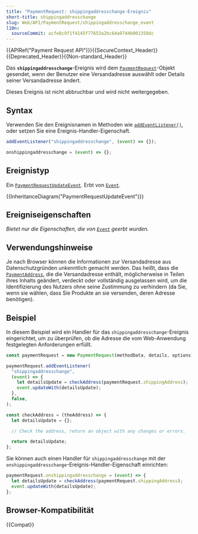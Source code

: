 ```yaml
---
title: "PaymentRequest: shippingaddresschange-Ereignis"
short-title: shippingaddresschange
slug: Web/API/PaymentRequest/shippingaddresschange_event
l10n:
  sourceCommit: acfe8c9f1f4145f77653a2bc64a9744b001358dc
---
```


{{APIRef("Payment Request API")}}{{SecureContext_Header}}{{Deprecated_Header}}{{Non-standard_Header}}

Das **`shippingaddresschange`**-Ereignis wird dem [`PaymentRequest`](/de/docs/Web/API/PaymentRequest)-Objekt gesendet, wenn der Benutzer eine Versandadresse auswählt oder Details seiner Versandadresse ändert.

Dieses Ereignis ist nicht abbruchbar und wird nicht weitergegeben.

## Syntax

Verwenden Sie den Ereignisnamen in Methoden wie [`addEventListener()`](/de/docs/Web/API/EventTarget/addEventListener), oder setzen Sie eine Ereignis-Handler-Eigenschaft.

```js
addEventListener("shippingaddresschange", (event) => {});

onshippingaddresschange = (event) => {};
```

## Ereignistyp

Ein [`PaymentRequestUpdateEvent`](/de/docs/Web/API/PaymentRequestUpdateEvent). Erbt von [`Event`](/de/docs/Web/API/Event).

{{InheritanceDiagram("PaymentRequestUpdateEvent")}}

## Ereigniseigenschaften

_Bietet nur die Eigenschaften, die von [`Event`](/de/docs/Web/API/Event) geerbt wurden._

## Verwendungshinweise

Je nach Browser können die Informationen zur Versandadresse aus Datenschutzgründen unkenntlich gemacht werden. Das heißt, dass die [`PaymentAddress`](/de/docs/Web/API/PaymentAddress), die die Versandadresse enthält, möglicherweise in Teilen ihres Inhalts geändert, verdeckt oder vollständig ausgelassen wird, um die Identifizierung des Nutzers ohne seine Zustimmung zu verhindern (da Sie, wenn sie wählen, dass Sie Produkte an sie versenden, deren Adresse benötigen).

## Beispiel

In diesem Beispiel wird ein Handler für das `shippingaddresschange`-Ereignis eingerichtet, um zu überprüfen, ob die Adresse die vom Web-Anwendung festgelegten Anforderungen erfüllt.

```js
const paymentRequest = new PaymentRequest(methodData, details, options);

paymentRequest.addEventListener(
  "shippingaddresschange",
  (event) => {
    let detailsUpdate = checkAddress(paymentRequest.shippingAddress);
    event.updateWith(detailsUpdate);
  },
  false,
);

const checkAddress = (theAddress) => {
  let detailsUpdate = {};

  // Check the address, return an object with any changes or errors.

  return detailsUpdate;
};
```

Sie können auch einen Handler für `shippingaddresschange` mit der `onshippingaddresschange`-Ereignis-Handler-Eigenschaft einrichten:

```js
paymentRequest.onshippingaddresschange = (event) => {
  let detailsUpdate = checkAddress(paymentRequest.shippingAddress);
  event.updateWith(detailsUpdate);
};
```

## Browser-Kompatibilität

{{Compat}}
